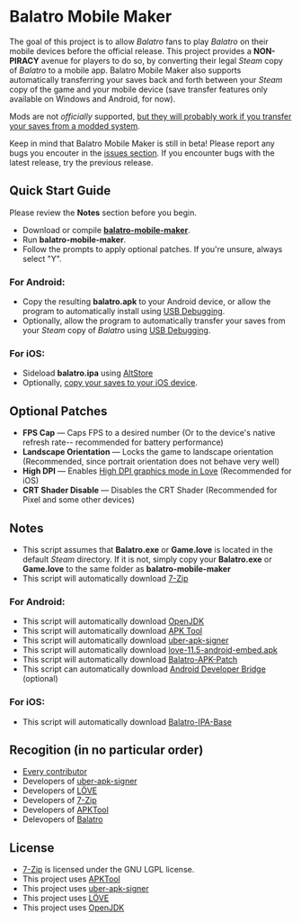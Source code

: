 # Balatro Mobile Maker

The goal of this project is to allow *Balatro* fans to play *Balatro* on their mobile devices before the official release. This project provides a **NON-PIRACY** avenue for players to do so, by converting their legal *Steam* copy of *Balatro* to a mobile app. Balatro Mobile Maker also supports automatically transferring your saves back and forth between your *Steam* copy of the game and your mobile device (save transfer features only available on Windows and Android, for now).

Mods are not _officially_ supported, [but they will probably work if you transfer your saves from a modded system](https://github.com/blake502/balatro-mobile-maker/issues/11).

Keep in mind that Balatro Mobile Maker is still in beta! Please report any bugs you encouter in the [issues section](https://github.com/blake502/balatro-mobile-maker/issues). If you encounter bugs with the latest release, try the previous release.

## Quick Start Guide
Please review the **Notes** section before you begin.
 - Download or compile [**balatro-mobile-maker**](https://github.com/blake502/balatro-mobile-maker/releases).
 - Run **balatro-mobile-maker**.
 - Follow the prompts to apply optional patches. If you're unsure, always select "Y".
 ### For Android:
 - Copy the resulting **balatro.apk** to your Android device, or allow the program to automatically install using [USB Debugging](https://developer.android.com/studio/debug/dev-options).
 - Optionally, allow the program to automatically transfer your saves from your *Steam* copy of *Balatro* using [USB Debugging](https://developer.android.com/studio/debug/dev-options).
 ### For iOS:
 - Sideload **balatro.ipa** using [AltStore](https://altstore.io/)
 - Optionally, [copy your saves to your iOS device](https://github.com/blake502/balatro-mobile-maker/issues/64#issuecomment-2094660508).

 ## Optional Patches
- **FPS Cap** — Caps FPS to a desired number (Or to the device's native refresh rate-- recommended for battery performance)
- **Landscape Orientation** — Locks the game to landscape orientation (Recommended, since portrait orientation does not behave very well)
- **High DPI** — Enables [High DPI graphics mode in Love](https://love2d.org/wiki/love.window.setMode) (Recommended for iOS)
- **CRT Shader Disable** — Disables the CRT Shader (Recommended for Pixel and some other devices)

## Notes
 - This script assumes that **Balatro.exe** or **Game.love** is located in the default *Steam* directory. If it is not, simply copy your **Balatro.exe** or **Game.love** to the same folder as **balatro-mobile-maker**
 - This script will automatically download [7-Zip](https://www.7-zip.org/)
 ### For Android:
 - This script will automatically download [OpenJDK](https://www.microsoft.com/openjdk)
 - This script will automatically download [APK Tool](https://apktool.org/)
 - This script will automatically download [uber-apk-signer](https://github.com/patrickfav/uber-apk-signer/)
 - This script will automatically download [love-11.5-android-embed.apk](https://github.com/love2d/love-android/)
 - This script will automatically download [Balatro-APK-Patch](https://github.com/blake502/balatro-mobile-maker/releases/tag/Additional-Tools-1.0)
 - This script can automatically download [Android Developer Bridge](https://developer.android.com/tools/adb) (optional)
 ### For iOS:
 - This script will automatically download [Balatro-IPA-Base](https://github.com/blake502/balatro-mobile-maker/releases/tag/Additional-Tools-1.0)

 ## Recogition (in no particular order)
 - [Every contributor](https://github.com/blake502/balatro-mobile-maker/graphs/contributors)
 - Developers of [uber-apk-signer](https://github.com/patrickfav/uber-apk-signer)
 - Developers of [LÖVE](https://love2d.org/)
 - Developers of [7-Zip](https://www.7-zip.org/)
 - Developers of [APKTool](https://apktool.org/)
 - Delevopers of [Balatro](https://www.playbalatro.com/)

 ## License
 - [7-Zip](https://github.com/ip7z/7zip/blob/main/DOC/License.txt) is licensed under the GNU LGPL license.
 - This project uses [APKTool](https://github.com/iBotPeaches/Apktool/blob/master/LICENSE.md)
 - This project uses [uber-apk-signer](https://github.com/patrickfav/uber-apk-signer/blob/main/LICENSE)
 - This project uses [LÖVE](https://github.com/love2d/love/blob/main/license.txt)
 - This project uses [OpenJDK](https://www.microsoft.com/openjdk)
